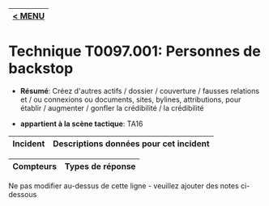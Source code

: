 |[< MENU](../../README.md)|
|---|
# Technique T0097.001: Personnes de backstop

* **Résumé**: Créez d'autres actifs / dossier / couverture / fausses relations et / ou connexions ou documents, sites, bylines, attributions, pour établir / augmenter / gonfler la crédibilité / la crédibilité

* **appartient à la scène tactique**: TA16


|Incident |Descriptions données pour cet incident |
|-------- |-------------------- |



|Compteurs |Types de réponse |
|-------- |-------------- |


Ne pas modifier au-dessus de cette ligne - veuillez ajouter des notes ci-dessous